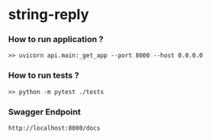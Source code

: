 # string-reply



### How to run application ?
```
>> uvicorn api.main:_get_app --port 8000 --host 0.0.0.0
```


### How to run tests ?
```
>> python -m pytest ./tests
```

### Swagger Endpoint
```
http://localhost:8000/docs
```

